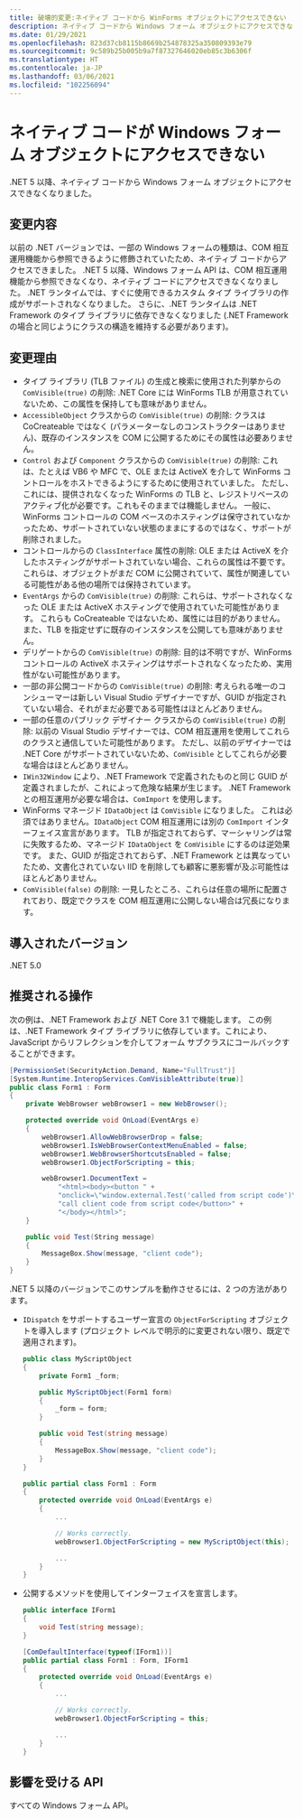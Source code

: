 ```yaml
---
title: 破壊的変更:ネイティブ コードから WinForms オブジェクトにアクセスできない
description: ネイティブ コードから Windows フォーム オブジェクトにアクセスできなくなった .NET 5 の破壊的変更について説明します。
ms.date: 01/29/2021
ms.openlocfilehash: 823d37cb8115b8669b254878325a350809393e79
ms.sourcegitcommit: 9c589b25b005b9a7f87327646020eb85c3b6306f
ms.translationtype: HT
ms.contentlocale: ja-JP
ms.lasthandoff: 03/06/2021
ms.locfileid: "102256094"
---
```

# <a name="native-code-cant-access-windows-forms-objects"></a>ネイティブ コードが Windows フォーム オブジェクトにアクセスできない

.NET 5 以降、ネイティブ コードから Windows フォーム オブジェクトにアクセスできなくなりました。

## <a name="change-description"></a>変更内容

以前の .NET バージョンでは、一部の Windows フォームの種類は、COM 相互運用機能から参照できるように修飾されていたため、ネイティブ コードからアクセスできました。 .NET 5 以降、Windows フォーム API は、COM 相互運用機能から参照できなくなり、ネイティブ コードにアクセスできなくなりました。 .NET ランタイムでは、すぐに使用できるカスタム タイプ ライブラリの作成がサポートされなくなりました。 さらに、.NET ランタイムは .NET Framework のタイプ ライブラリに依存できなくなりました (.NET Framework の場合と同じようにクラスの構造を維持する必要があります)。

## <a name="reason-for-change"></a>変更理由

- タイプ ライブラリ (TLB ファイル) の生成と検索に使用された列挙からの `ComVisible(true)` の削除: .NET Core には WinForms TLB が用意されていないため、この属性を保持しても意味がありません。
- `AccessibleObject` クラスからの `ComVisible(true)` の削除: クラスは CoCreateable ではなく (パラメーターなしのコンストラクターはありません)、既存のインスタンスを COM に公開するためにその属性は必要ありません。
- `Control` および `Component` クラスからの `ComVisible(true)` の削除: これは、たとえば VB6 や MFC で、OLE または ActiveX を介して WinForms コントロールをホストできるようにするために使用されていました。 ただし、これには、提供されなくなった WinForms の TLB と、レジストリベースのアクティブ化が必要です。これもそのままでは機能しません。 一般に、WinForms コントロールの COM ベースのホスティングは保守されていなかったため、サポートされていない状態のままにするのではなく、サポートが削除されました。
- コントロールからの `ClassInterface` 属性の削除: OLE または ActiveX を介したホスティングがサポートされていない場合、これらの属性は不要です。 これらは、オブジェクトがまだ COM に公開されていて、属性が関連している可能性がある他の場所では保持されています。
- `EventArgs` からの `ComVisible(true)` の削除: これらは、サポートされなくなった OLE または ActiveX ホスティングで使用されていた可能性があります。 これらも CoCreateable ではないため、属性には目的がありません。 また、TLB を指定せずに既存のインスタンスを公開しても意味がありません。
- デリゲートからの `ComVisible(true)` の削除: 目的は不明ですが、WinForms コントロールの ActiveX ホスティングはサポートされなくなったため、実用性がない可能性があります。
- 一部の非公開コードからの `ComVisible(true)` の削除: 考えられる唯一のコンシューマーは新しい Visual Studio デザイナーですが、GUID が指定されていない場合、それがまだ必要である可能性はほとんどありません。
- 一部の任意のパブリック デザイナー クラスからの `ComVisible(true)` の削除: 以前の Visual Studio デザイナーでは、COM 相互運用を使用してこれらのクラスと通信していた可能性があります。 ただし、以前のデザイナーでは .NET Core がサポートされていないため、`ComVisible` としてこれらが必要な場合はほとんどありません。
- `IWin32Window` により、.NET Framework で定義されたものと同じ GUID が定義されましたが、これによって危険な結果が生じます。 .NET Framework との相互運用が必要な場合は、`ComImport` を使用します。
- WinForms マネージド `IDataObject` は `ComVisible` になりました。 これは必須ではありません。`IDataObject` COM 相互運用には別の `ComImport` インターフェイス宣言があります。 TLB が指定されておらず、マーシャリングは常に失敗するため、マネージド `IDataObject` を `ComVisible` にするのは逆効果です。 また、GUID が指定されておらず、.NET Framework とは異なっていたため、文書化されていない IID を削除しても顧客に悪影響が及ぶ可能性はほとんどありません。
- `ComVisible(false)` の削除: 一見したところ、これらは任意の場所に配置されており、既定でクラスを COM 相互運用に公開しない場合は冗長になります。

## <a name="version-introduced"></a>導入されたバージョン

.NET 5.0

## <a name="recommended-action"></a>推奨される操作

次の例は、.NET Framework および .NET Core 3.1 で機能します。 この例は、.NET Framework タイプ ライブラリに依存しています。これにより、JavaScript からリフレクションを介してフォーム サブクラスにコールバックすることができます。

```cs
[PermissionSet(SecurityAction.Demand, Name="FullTrust")]
[System.Runtime.InteropServices.ComVisibleAttribute(true)]
public class Form1 : Form
{
    private WebBrowser webBrowser1 = new WebBrowser();

    protected override void OnLoad(EventArgs e)
    {
        webBrowser1.AllowWebBrowserDrop = false;
        webBrowser1.IsWebBrowserContextMenuEnabled = false;
        webBrowser1.WebBrowserShortcutsEnabled = false;
        webBrowser1.ObjectForScripting = this;

        webBrowser1.DocumentText =
            "<html><body><button " +
            "onclick=\"window.external.Test('called from script code')\">" +
            "call client code from script code</button>" +
            "</body></html>";
    }

    public void Test(String message)
    {
        MessageBox.Show(message, "client code");
    }
}
```

.NET 5 以降のバージョンでこのサンプルを動作させるには、2 つの方法があります。

- `IDispatch` をサポートするユーザー宣言の `ObjectForScripting` オブジェクトを導入します (プロジェクト レベルで明示的に変更されない限り、既定で適用されます)。

  ```cs
  public class MyScriptObject
  {
      private Form1 _form;

      public MyScriptObject(Form1 form)
      {
          _form = form;
      }

      public void Test(string message)
      {
          MessageBox.Show(message, "client code");
      }
  }

  public partial class Form1 : Form
  {
      protected override void OnLoad(EventArgs e)
      {
          ...

          // Works correctly.
          webBrowser1.ObjectForScripting = new MyScriptObject(this);

          ...
      }
  }
  ```

- 公開するメソッドを使用してインターフェイスを宣言します。

  ```cs
  public interface IForm1
  {
      void Test(string message);
  }

  [ComDefaultInterface(typeof(IForm1))]
  public partial class Form1 : Form, IForm1
  {
      protected override void OnLoad(EventArgs e)
      {
          ...

          // Works correctly.
          webBrowser1.ObjectForScripting = this;

          ...
      }
  }
  ```

## <a name="affected-apis"></a>影響を受ける API

すべての Windows フォーム API。

<!--

### Category

- Windows Forms

-->

